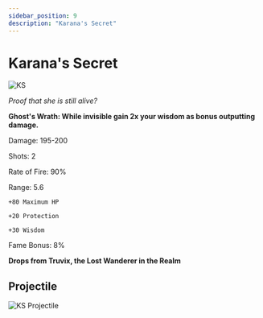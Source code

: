 ```yaml
---
sidebar_position: 9
description: "Karana's Secret"
---
```


# Karana's Secret

![KS](https://cdn.discordapp.com/attachments/1187552567295758487/1187797474769899630/Karanas_Secret.png)

<i>Proof that she is still alive?</i>

**Ghost's Wrath: While invisible gain 2x your wisdom as bonus outputting damage.**

Damage: 195-200

Shots: 2

Rate of Fire: 90%

Range: 5.6

	+80 Maximum HP
		
	+20 Protection
		
	+30 Wisdom

Fame Bonus: 8%

**Drops from Truvix, the Lost Wanderer in the Realm** 

## Projectile

![KS Projectile](https://cdn.discordapp.com/attachments/1160376179996496013/1170827530824069283/karanas.gif)
